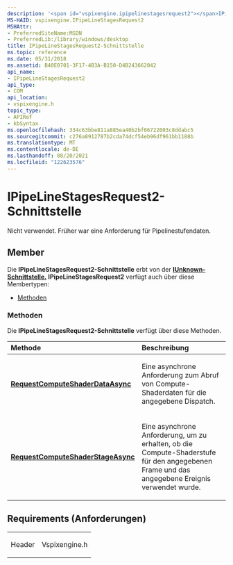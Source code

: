 ```yaml
---
description: '<span id="vspixengine.ipipelinestagesrequest2"></span>IPipeLineStagesRequest2-Schnittstelle: Nicht verwendet. Früher war eine Anforderung für Pipelinestufendaten.'
MS-HAID: vspixengine.IPipeLineStagesRequest2
MSHAttr:
- PreferredSiteName:MSDN
- PreferredLib:/library/windows/desktop
title: IPipeLineStagesRequest2-Schnittstelle
ms.topic: reference
ms.date: 05/31/2018
ms.assetid: B40E0701-3F17-4B3A-B150-D4B243662042
api_name:
- IPipeLineStagesRequest2
api_type:
- COM
api_location:
- vspixengine.h
topic_type:
- APIRef
- kbSyntax
ms.openlocfilehash: 334c63bbe811a885ea40b2bf06722003c8ddabc5
ms.sourcegitcommit: c276a8912787b2cda74dcf54eb96df961bb1188b
ms.translationtype: MT
ms.contentlocale: de-DE
ms.lasthandoff: 08/20/2021
ms.locfileid: "122623576"
---
```

# <a name="span-idvspixengineipipelinestagesrequest2spanipipelinestagesrequest2-interface"></a><span id="vspixengine.ipipelinestagesrequest2"></span>IPipeLineStagesRequest2-Schnittstelle

Nicht verwendet. Früher war eine Anforderung für Pipelinestufendaten.

## <a name="members"></a>Member

Die **IPipeLineStagesRequest2-Schnittstelle** erbt von der [**IUnknown-Schnittstelle.**](/windows/desktop/api/unknwn/nn-unknwn-iunknown) **IPipeLineStagesRequest2** verfügt auch über diese Membertypen:

-   [Methoden](#methods)

### <a name="span-idmethodsspanmethods"></a><span id="methods"></span>Methoden

Die **IPipeLineStagesRequest2-Schnittstelle** verfügt über diese Methoden.

<table><colgroup><col  /><col  /></colgroup><thead><tr class="header"><th style="text-align: left;">Methode</th><th style="text-align: left;">Beschreibung</th></tr></thead><tbody><tr class="odd"><td style="text-align: left;"><a href="/windows/desktop/direct3dtools/ipipelinestagesrequest2-requestcomputeshaderdataasync-eventid-ipipelinestagescallback2-ptr-dword-dword"><strong>RequestComputeShaderDataAsync</strong></a></td><td style="text-align: left;"><p>Eine asynchrone Anforderung zum Abruf von Compute-Shaderdaten für die angegebene Dispatch.</p></td></tr><tr class="even"><td style="text-align: left;"><a href="/windows/desktop/direct3dtools/ipipelinestagesrequest2-requestcomputeshaderstageasync-dword-eventid-ipipelinestagescallback-ptr-dword-dword"><strong>RequestComputeShaderStageAsync</strong></a></td><td style="text-align: left;"><p>Eine asynchrone Anforderung, um zu erhalten, ob die Compute-Shaderstufe für den angegebenen Frame und das angegebene Ereignis verwendet wurde.</p></td></tr></tbody></table>

 

## <a name="requirements"></a>Requirements (Anforderungen)

<table><colgroup><col  /><col  /></colgroup><tbody><tr class="odd"><td><p>Header</p></td><td>Vspixengine.h</td></tr></tbody></table>

 

 
